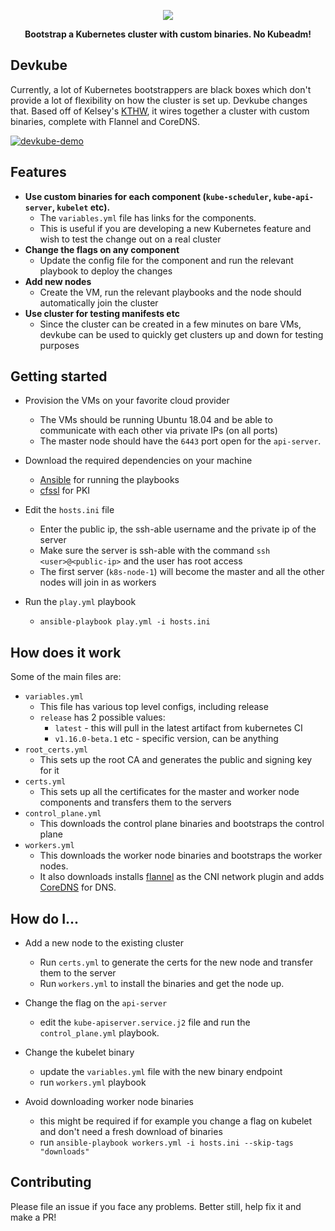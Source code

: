 <p align="center"><img src="./logo.jpg"></p>
<p align="center"><b>Bootstrap a Kubernetes cluster with custom binaries. No Kubeadm!</b></p>
 
## Devkube

Currently, a lot of Kubernetes bootstrappers are black boxes which don't provide a lot of flexibility on how the cluster is set up. Devkube changes that. Based off of Kelsey's [KTHW](https://github.com/kelseyhightower/kubernetes-the-hard-way/), it wires together a cluster with custom binaries, complete with Flannel and CoreDNS.


[![devkube-demo](https://asciinema.org/a/221344.svg)](https://asciinema.org/a/221344?autoplay=1&speed=2)


## Features

- **Use custom binaries for each component (`kube-scheduler`, `kube-api-server`, `kubelet` etc).** 
  - The `variables.yml` file has links for the components.
  - This is useful if you are developing a new Kubernetes feature and wish to test the change out on a real cluster
- **Change the flags on any component**
  - Update the config file for the component and run the relevant playbook to deploy the changes
- **Add new nodes**
  - Create the VM, run the relevant playbooks and the node should automatically join the cluster
- **Use cluster for testing manifests etc**
  - Since the cluster can be created in a few minutes on bare VMs, devkube can be used to quickly get clusters up and down for testing purposes
  
## Getting started

- Provision the VMs on your favorite cloud provider
  - The VMs should be running Ubuntu 18.04 and be able to communicate with each other via private IPs (on all ports)
  - The master node should have the `6443` port open for the `api-server`.
  
- Download the required dependencies on your machine
  - [Ansible](https://docs.ansible.com/ansible/latest/installation_guide/intro_installation.html) for running the playbooks
  - [cfssl](https://github.com/cloudflare/cfssl) for PKI
  
- Edit the `hosts.ini` file
  - Enter the public ip, the ssh-able username and the private ip of the server
  - Make sure the server is ssh-able with the command `ssh <user>@<public-ip>` and the user has root access
  - The first server (`k8s-node-1`) will become the master and all the other nodes will join in as workers
  
- Run the `play.yml` playbook
  - `ansible-playbook play.yml -i hosts.ini`
  

## How does it work

Some of the main files are:

  - `variables.yml`
    - This file has various top level configs, including release
    - `release` has 2 possible values:
      - `latest` - this will pull in the latest artifact from kubernetes CI
      - `v1.16.0-beta.1` etc - specific version, can be anything
  - `root_certs.yml`
    - This sets up the root CA and generates the public and signing key for it
  - `certs.yml`
    - This sets up all the certificates for the master and worker node components and transfers them to the servers
  - `control_plane.yml`
    - This downloads the control plane binaries and bootstraps the control plane
  - `workers.yml`
    - This downloads the worker node binaries and bootstraps the worker nodes.
    - It also downloads installs [flannel](https://github.com/coreos/flannel) as the CNI network plugin and adds [CoreDNS](https://coredns.io/) for DNS.
    
    
## How do I...

- Add a new node to the existing cluster
  - Run `certs.yml` to generate the certs for the new node and transfer them to the server
  - Run `workers.yml` to install the binaries and get the node up. 
  
- Change the flag on the `api-server`
  - edit the `kube-apiserver.service.j2` file and run the `control_plane.yml` playbook.
  
- Change the kubelet binary
  - update the `variables.yml` file with the new binary endpoint
  - run `workers.yml` playbook
  
- Avoid downloading worker node binaries
  - this might be required if for example you change a flag on kubelet and don't need a fresh download of binaries
  - run `ansible-playbook workers.yml -i hosts.ini --skip-tags "downloads"`
  

## Contributing

Please file an issue if you face any problems. Better still, help fix it and make a PR!
